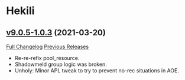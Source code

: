 # Hekili

## [v9.0.5-1.0.3](https://github.com/Hekili/hekili/tree/v9.0.5-1.0.3) (2021-03-20)
[Full Changelog](https://github.com/Hekili/hekili/compare/v9.0.5-1.0.2...v9.0.5-1.0.3) [Previous Releases](https://github.com/Hekili/hekili/releases)

- Re-re-refix pool\_resource.  
- Shadowmeld group logic was broken.  
- Unholy:  Minor APL tweak to try to prevent no-rec situations in AOE.  
